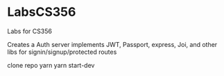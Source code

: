 # LabsCS356
Labs for CS356

Creates a Auth server
implements JWT, Passport, express, Joi, and other libs for signin/signup/protected routes

clone repo
yarn
yarn start-dev
